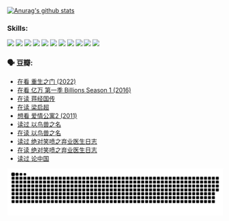 
[![Anurag's github stats](https://github-readme-stats.vercel.app/api?username=w940853815)](https://github.com/anuraghazra/github-readme-stats)

### Skills:

<code><img height="32" src="https://cdn.jsdelivr.net/npm/simple-icons@v5/icons/python.svg"></code>
<code><img height="32" src="https://cdn.jsdelivr.net/npm/simple-icons@v5/icons/javascript.svg"></code>
<code><img height="32" src="https://cdn.jsdelivr.net/npm/simple-icons@v5/icons/django.svg"></code>
<code><img height="32" src="https://cdn.jsdelivr.net/npm/simple-icons@v5/icons/flask.svg"></code>
<code><img height="32" src="https://cdn.jsdelivr.net/npm/simple-icons@v5/icons/vuetify.svg"></code>
<code><img height="32" src="https://cdn.jsdelivr.net/npm/simple-icons@v5/icons/git.svg"></code>
<code><img height="32" src="https://cdn.jsdelivr.net/npm/simple-icons@v5/icons/docker.svg"></code>
<code><img height="32" src="https://cdn.jsdelivr.net/npm/simple-icons@v5/icons/postgresql.svg"></code>
<code><img height="32" src="https://cdn.jsdelivr.net/npm/simple-icons@v5/icons/elasticsearch.svg"></code>
<code><img height="32" src="https://cdn.jsdelivr.net/npm/simple-icons@v5/icons/macos.svg"></code>
<code><img height="32" src="https://cdn.jsdelivr.net/npm/simple-icons@v5/icons/linux.svg"></code>

### 🗣 豆瓣:

<!-- DOUBAN-ACTIVITIES:START -->
- [在看 重生之门‎ (2022)](https://www.douban.com/people/136069238/status/3882598762/?_i=54093385)
- [在看 亿万 第一季 Billions Season 1‎ (2016)](https://www.douban.com/people/136069238/status/3878098700/?_i=54093385)
- [在读 蒋经国传](https://www.douban.com/people/136069238/status/3877458956/?_i=54093385)
- [在读 梁启超](https://www.douban.com/people/136069238/status/3876806133/?_i=54093385)
- [想看 爱情公寓2‎ (2011)](https://www.douban.com/people/136069238/status/3876682115/?_i=54093385)
- [读过 以鸟兽之名](https://www.douban.com/people/136069238/status/3876369302/?_i=54093385)
- [在读 以鸟兽之名](https://www.douban.com/people/136069238/status/3869094471/?_i=54093385)
- [读过 绝对笑喷之弃业医生日志](https://www.douban.com/people/136069238/status/3869093225/?_i=54093385)
- [在读 绝对笑喷之弃业医生日志](https://www.douban.com/people/136069238/status/3862106751/?_i=54093385)
- [读过 论中国](https://www.douban.com/people/136069238/status/3862105795/?_i=54093385)
<!-- DOUBAN-ACTIVITIES:END -->


![Snake animation](https://raw.githubusercontent.com/w940853815/w940853815/output/github-contribution-grid-snake.svg)

<!--
**w940853815/w940853815** is a ✨ _special_ ✨ repository because its `README.md` (this file) appears on your GitHub profile.

Here are some ideas to get you started:

- 🔭 I’m currently working on ...
- 🌱 I’m currently learning ...
- 👯 I’m looking to collaborate on ...
- 🤔 I’m looking for help with ...
- 💬 Ask me about ...
- 📫 How to reach me: ...
- 😄 Pronouns: ...
- ⚡ Fun fact: ...
-->
